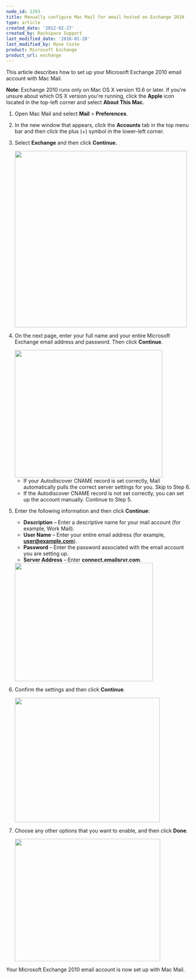 ```yaml
---
node_id: 1293
title: Manually configure Mac Mail for email hosted on Exchange 2010
type: article
created_date: '2012-02-27'
created_by: Rackspace Support
last_modified_date: '2016-01-28'
last_modified_by: Rose Coste
product: Microsoft Exchange
product_url: exchange
---
```


This article describes how to set up your Microsoft Exchange
2010 email account with Mac Mail.

**Note**: Exchange 2010 runs only on Mac OS X version 10.6 or later. If
you're unsure about which OS X version you're running, click the
**Apple** icon located in the top-left corner and select **About This
Mac**.

1.  Open Mac Mail and select **Mail** &gt; **Preferences**.
2.  In the new window that appears, click the **Accounts** tab in the
    top menu bar and then click the plus (+) symbol in the
    lower-left corner.
3.  Select **Exchange** and then click **Continue.**

    <img src="https://8026b2e3760e2433679c-fffceaebb8c6ee053c935e8915a3fbe7.ssl.cf2.rackcdn.com/field/image/MM101.png" width="470" height="480" />

4.  On the next page, enter your full name and your entire Microsoft
    Exchange email address and password. Then click **Continue**.

    <img src="https://8026b2e3760e2433679c-fffceaebb8c6ee053c935e8915a3fbe7.ssl.cf2.rackcdn.com/field/image/MM102.png" width="403" height="347" />

    -   If your Autodiscover CNAME record is set correctly, Mail
        automatically pulls the correct server settings for you. Skip to
        Step 6.
    -   If the Autodiscover CNAME record is not set correctly, you can
        set up the account manually. Continue to Step 5.

5.  Enter the following information and then click **Continue**:
    -   **Description** &ndash; Enter a descriptive name for your mail account
        (for example, Work Mail).
    -   **User Name** &ndash; Enter your entire email address (for example,
        **user@example.com**).
    -   **Password** &ndash; Enter the password associated with the email
        account you are setting up.
    -   **Server Address** &ndash; Enter **connect.emailsrvr.com**.


    <img src="https://8026b2e3760e2433679c-fffceaebb8c6ee053c935e8915a3fbe7.ssl.cf2.rackcdn.com/field/image/MM104_0.png" width="377" height="322" />
6.  Confirm the settings and then click **Continue**.

    <img src="https://8026b2e3760e2433679c-fffceaebb8c6ee053c935e8915a3fbe7.ssl.cf2.rackcdn.com/field/image/MM103.png" width="396" height="339" />
7.  Choose any other options that you want to enable, and then click
    **Done**.

    <img src="https://8026b2e3760e2433679c-fffceaebb8c6ee053c935e8915a3fbe7.ssl.cf2.rackcdn.com/field/image/MM105_0.png" width="397" height="333" />

Your Microsoft Exchange 2010 email account is now set up with Mac Mail.
